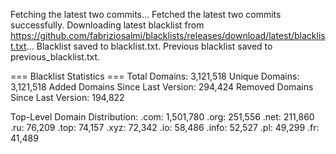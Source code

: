 Fetching the latest two commits...
Fetched the latest two commits successfully.
Downloading latest blacklist from https://github.com/fabriziosalmi/blacklists/releases/download/latest/blacklist.txt...
Blacklist saved to blacklist.txt.
Previous blacklist saved to previous_blacklist.txt.

=== Blacklist Statistics ===
Total Domains: 3,121,518
Unique Domains: 3,121,518
Added Domains Since Last Version: 294,424
Removed Domains Since Last Version: 194,822

Top-Level Domain Distribution:
  .com: 1,501,780
  .org: 251,556
  .net: 211,860
  .ru: 76,209
  .top: 74,157
  .xyz: 72,342
  .io: 58,486
  .info: 52,527
  .pl: 49,299
  .fr: 41,489
